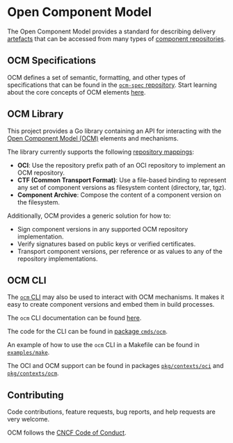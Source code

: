 # Open Component Model

The Open Component Model provides a standard for describing delivery [artefacts](https://github.com/gardener/ocm-spec/tree/main/doc/specification/elements#artifacts) that can be accessed from many types of [component repositories](https://github.com/gardener/ocm-spec/tree/main/doc/specification/elements#repositories).

## OCM Specifications
OCM defines a set of semantic, formatting, and other types of specifications that can be found in the [`ocm-spec` repository](https://github.com/gardener/ocm-spec/tree/main/doc/specification). Start learning about the core concepts of OCM elements [here](https://github.com/gardener/ocm-spec/tree/main/doc/specification/elements).

## OCM Library
This project provides a Go library containing an API for interacting with the
[Open Component Model (OCM)](https://github.com/gardener/ocm-spec) elements and mechanisms.

The library currently supports the following [repository mappings](docs/ocm/interoperability.md):
- **OCI**: Use the repository prefix path of an OCI repository to implement an OCM
  repository.
- **CTF (Common Transport Format)**: Use a file-based binding to represent any set of
  component versions as filesystem content (directory, tar, tgz).
- **Component Archive**: Compose the content of a component version on the
  filesystem.

Additionally, OCM provides a generic solution for how to:
- Sign component versions in any supported OCM repository implementation.
- Verify signatures based on public keys or verified certificates.
- Transport component versions, per reference or as values to any of the
  repository implementations.

## OCM CLI
The [`ocm` CLI](docs/reference/ocm.md) may also be used to interact with OCM mechanisms. It makes it easy to create component versions and embed them in build processes.

The `ocm` CLI documentation can be found [here]((https://github.com/gardener/ocm/blob/main/docs/reference/ocm.md)).

The code for the CLI can be found in [package `cmds/ocm`](https://github.com/gardener/ocm/blob/main/cmds/ocm).

An example of how to use the `ocm` CLI in a Makefile can be found in [`examples/make`](https://github.com/gardener/ocm/blob/main/examples/make/Makefile).

The OCI and OCM support can be found in packages
[`pkg/contexts/oci`](pkg/contexts/oci) and [`pkg/contexts/ocm`](pkg/contexts/ocm).

## Contributing

Code contributions, feature requests, bug reports, and help requests are very welcome.

OCM follows the [CNCF Code of Conduct](https://github.com/cncf/foundation/blob/main/code-of-conduct.md).